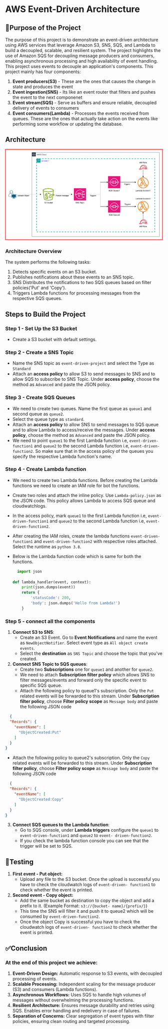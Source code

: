 # AWS Event-Driven Architecture
## 📌Purpose of the Project
  The purpose of this project is to demonstrate an event-driven architecture using AWS services that leverage Amazon S3, SNS, SQS, and Lambda to build a decoupled, scalable, and resilient system. The project highlights the use of Amazon SQS for decoupling message producers and consumers, enabling asynchronous processing and high availability of event handling.
  This project uses events to decouple an application's components.
  This project mainly has four components:
1. **Event producers(S3)** - These are the ones that causes the change in state and produces the event
2. **Event ingestion(SNS)** - Its like an event router that filters and pushes the event to the next componenet
3. **Event stream(SQS)** - Serve as buffers and ensure reliable, decoupled delivery of events to consumers
4. **Event consumers(Lambda)** - Processes the events received from queues. These are the ones that actually take action on the events like performing some workflow or updating the database.
  
## Architecture
![Diagram explaining the architecture of this project](Images/event-driven.svg)

### Architecture Overview
The system performs the following tasks:
1. Detects specific events on an S3 bucket.
2. Publishes notifications about these events to an SNS topic.
3. SNS Distributes the notifications to two SQS queues based on filter policies('Put' and 'Copy').
4. Triggers Lambda functions for processing messages from the respective SQS queues.
## Steps to Build the Project
### Step 1 - Set Up the S3 Bucket
* Create a S3 bucket with default settings.
### Step 2 - Create a SNS Topic
* Name the SNS topic as `event-driven-project` and select the Type as `Standard`
* Attach an **access policy** to allow S3 to send messages to SNS and to allow SQS to subscribe to SNS Topic. Under **access
  policy**, choose the method as `Advanced` and paste the JSON policy.
### Step 3 - Create SQS Queues
* We need to create two queues. Name the first queue as `queue1` and second queue as `queue2`.
* Select the queue type as `standard`.
* Attach an **access policy** to allow SNS to send messages to SQS queue and to allow Lambda to access/receive the messages.
  Under **access policy**, choose the method as `Advanced` and paste the JSON policy.
* We need to point `queue1` to the first Lambda function i.e, `event-driven-function1` and `queue2` to the second Lambda
  function i.e, `event-driven-function2`. So make sure that in the access policy of the queues you specify the respective 
  Lambda function's name.
### Step 4 - Create Lambda function
* We need to create two Lambda functions. Before creating the Lambda functions we need to create an IAM role for bot the
  functions.
* Create two roles and attach the inline policy. Use `Lambda-policy.json` as the JSON code. This policy allows Lambda to 
  access SQS queue and cloudwatchlogs.
* In the access policy, mark `queue1` to the first Lambda function i.e, `event-driven-function1` and `queue2` to the second 
  Lambda function i.e, `event-driven-function2`.
* After creating the IAM roles, create the lambda functions `event-driven-function1` and `event-driven-function2` with
  respective roles attached. Select the runtime as `python 3.8`.
* Below is the Lambda function code which is same for both the functions.
  
  ```python
    import json
  
  def lambda_handler(event, context):
      print(json.dumps(event))
      return {
          'statusCode': 200,
          'body': json.dumps('Hello from Lambda!')
      }
  ```
### Step 5 - connect all the components
1. **Connect S3 to SNS**:
   * Create an S3 Event. Go to **Event Notifications** and name the event as `NewObjectNotifier`. Select event type as `All
     object create events`.
   * Select the **destination** as `SNS Topic` and choose the topic that you've created.
2. **Connect SNS Topic to SQS queues**:
   * Create two **Subscriptions** one for `queue1` and another for `queue2`.
   * We need to attach **Subscription filter policy** which allows SNS to filter messages/events and forward only the
     specific event to specific SQS queue.
   * Attach the following policy to queue1's subscription. Only the `Put` related events will be forwarded to this stream.
     Under **Subscription filter policy**, choose **Filter policy scope** as `Message body` and paste the following JSON code
```json 
  {
  "Records": {
    "eventName": [
      "ObjectCreated:Put"
    ]
  }
}
```
   * Attach the following policy to queue2's subscription. Only the `Copy` related events will be forwarded to this stream.
     Under **Subscription filter policy**, choose **Filter policy scope** as `Message body` and paste the following JSON code
```json 
  {
  "Records": {
    "eventName": [
      "ObjectCreated:Copy"
    ]
  }
}
```
3. **Connect SQS queues to the Lambda function**:
   * Go to SQS console, under **Lambda triggers** configure the `queue1` to `event-driven-function1` and `queue2` to `event-
     driven-function2`.
   * If you check the lambda function console you can see that the trigger will be set to SQS.
## 🔎Testing
1. **First event - Put object:**
   * Upload any file to the S3 bucket. Once the upload is successful you have to check the cloudwatch logs of `event-driven-
     function1` to check whether the event is printed.
2. **Second event - Copy object:**
   * Add the same bucket as destination to copy the object and add a prefix to it. (Example Format: `s3://{bucket-
     name}/{prefix/}`)
   * This time the SNS will filter it and push it to queue2 which will be consumed by `event-driven-function2`.
   * Once the object Copy is successful you have to check the cloudwatch logs of `event-driven-
     function2` to check whether the event is printed.
## ✅Conclusion
### At the end of this project we achieve:
1. **Event-Driven Design:**
Automatic response to S3 events, with decoupled processing of events.
2. **Scalable Processing:**
Independent scaling for the message producer (S3) and consumers (Lambda functions).
3. **Asynchronous Workflows:**
Uses SQS to handle high volumes of messages without overwhelming the processing functions.
4. **Resilient Architecture:**
Ensures message durability and retries using SQS. Enables error handling and redelivery in case of failures.
5. **Separation of Concerns:**
Clear segregation of event types with filter policies, ensuring clean routing and targeted processing.
